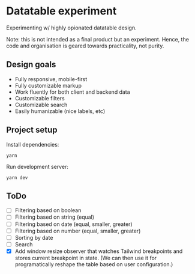 # Datatable experiment

Experimenting w/ highly opionated datatable design.

Note: this is not intended as a final product but an experiment. Hence, the code and organisation is geared towards practicality, not purity.

## Design goals

- Fully responsive, mobile-first
- Fully customizable markup
- Work fluently for both client and backend data
- Customizable filters
- Customizable search
- Easily humanizable (nice labels, etc)

## Project setup

Install dependencies:

```
yarn
```

Run development server:

```
yarn dev
```

## ToDo

- [ ] Filtering based on boolean
- [ ] Filtering based on string (equal)
- [ ] Filtering based on date (equal, smaller, greater)
- [ ] Filtering based on number (equal, smaller, greater)
- [ ] Sorting by date
- [ ] Search
- [x] Add window resize observer that watches Tailwind breakpoints and stores current breakpoint in state. (We can then use it for programatically reshape the table based on user configuration.)
